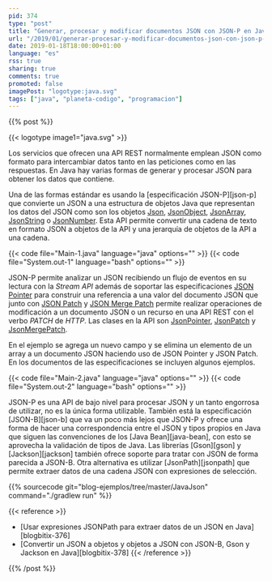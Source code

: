 ```yaml
---
pid: 374
type: "post"
title: "Generar, procesar y modificar documentos JSON con JSON-P en Java"
url: "/2019/01/generar-procesar-y-modificar-documentos-json-con-json-p-en-java/"
date: 2019-01-18T18:00:00+01:00
language: "es"
rss: true
sharing: true
comments: true
promoted: false
imagePost: "logotype:java.svg"
tags: ["java", "planeta-codigo", "programacion"]
---
```


{{% post %}}

{{< logotype image1="java.svg" >}}

Los servicios que ofrecen una API REST normalmente emplean JSON como formato para intercambiar datos tanto en las peticiones como en las respuestas. En Java hay varias formas de generar y procesar JSON para obtener los datos que contiene.

Una de las formas estándar es usando la [especificación JSON-P][json-p] que convierte un JSON a una estructura de objetos Java que representan los datos del JSON como son los objetos [Json](https://static.javadoc.io/javax.json/javax.json-api/1.1.4/javax/json/Json.html), [JsonObject](https://static.javadoc.io/javax.json/javax.json-api/1.1.4/javax/json/JsonObject.html), [JsonArray](https://static.javadoc.io/javax.json/javax.json-api/1.1.4/javax/json/JsonArray.html), [JsonString](https://static.javadoc.io/javax.json/javax.json-api/1.1.4/javax/json/JsonString.html) o [JsonNumber](https://static.javadoc.io/javax.json/javax.json-api/1.1.4/javax/json/JsonNumber.html). Esta API permite convertir una cadena de texto en formato JSON a objetos de la API y una jerarquía de objetos de la API a una cadena.

{{< code file="Main-1.java" language="java" options="" >}}
{{< code file="System.out-1" language="bash" options="" >}}

JSON-P permite analizar un JSON recibiendo un flujo de eventos en su lectura con la _Stream API_ además de soportar las especificaciones [JSON Pointer](https://tools.ietf.org/html/rfc6901) para construir una referencia a una valor del documento JSON que junto con [JSON Patch](https://tools.ietf.org/html/rfc6902) y [JSON Merge Patch](https://tools.ietf.org/html/rfc7396) permite realizar operaciones de modificación a un documento JSON o un recurso en una API REST con el verbo _PATCH_ de _HTTP_. Las clases en la API son [JsonPointer](https://static.javadoc.io/javax.json/javax.json-api/1.1.4/javax/json/JsonPointer.html), [JsonPatch](https://static.javadoc.io/javax.json/javax.json-api/1.1.4/javax/json/JsonPatch.html) y [JsonMergePatch](https://static.javadoc.io/javax.json/javax.json-api/1.1.4/javax/json/JsonMergePatch.html).

En el ejemplo se agrega un nuevo campo y se elimina un elemento de un array a un documento JSON haciendo uso de JSON Pointer y JSON Patch. En los documentos de las especificaciones se incluyen algunos ejemplos.

{{< code file="Main-2.java" language="java" options="" >}}
{{< code file="System.out-2" language="bash" options="" >}}

JSON-P es una API de bajo nivel para procesar JSON y un tanto engorrosa de utilizar, no es la única forma utilizable. También está la especificación [JSON-B][json-b] que va un poco más lejos que JSON-P y ofrece una forma de hacer una correspondencia entre el JSON y tipos propios en Java que siguen las convenciones de los [Java Bean][java-bean], con esto se aprovecha la validación de tipos de Java. Las librerías [Gson][gson] y [Jackson][jackson] también ofrece soporte para tratar con JSON de forma parecida a JSON-B. Otra alternativa es utilizar [JsonPath][jsonpath] que permite extraer datos de una cadena JSON con expresiones de selección. 

{{% sourcecode git="blog-ejemplos/tree/master/JavaJson" command="./gradlew run" %}}


{{< reference >}}
* [Usar expresiones JSONPath para extraer datos de un JSON en Java][blogbitix-376]
* [Convertir un JSON a objetos y objetos a JSON con JSON-B, Gson y Jackson en Java][blogbitix-378]
{{< /reference >}}

{{% /post %}}
